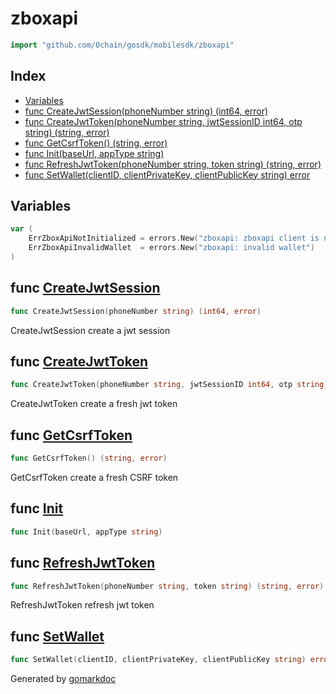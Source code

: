 <!-- Code generated by gomarkdoc. DO NOT EDIT -->

# zboxapi

```go
import "github.com/0chain/gosdk/mobilesdk/zboxapi"
```

## Index

- [Variables](<#variables>)
- [func CreateJwtSession\(phoneNumber string\) \(int64, error\)](<#CreateJwtSession>)
- [func CreateJwtToken\(phoneNumber string, jwtSessionID int64, otp string\) \(string, error\)](<#CreateJwtToken>)
- [func GetCsrfToken\(\) \(string, error\)](<#GetCsrfToken>)
- [func Init\(baseUrl, appType string\)](<#Init>)
- [func RefreshJwtToken\(phoneNumber string, token string\) \(string, error\)](<#RefreshJwtToken>)
- [func SetWallet\(clientID, clientPrivateKey, clientPublicKey string\) error](<#SetWallet>)


## Variables

<a name="ErrZboxApiNotInitialized"></a>

```go
var (
    ErrZboxApiNotInitialized = errors.New("zboxapi: zboxapi client is not initialized")
    ErrZboxApiInvalidWallet  = errors.New("zboxapi: invalid wallet")
)
```

<a name="CreateJwtSession"></a>
## func [CreateJwtSession](<https://github.com/0chain/gosdk/blob/staging/mobilesdk/zboxapi/client.go#L64>)

```go
func CreateJwtSession(phoneNumber string) (int64, error)
```

CreateJwtSession create a jwt session

<a name="CreateJwtToken"></a>
## func [CreateJwtToken](<https://github.com/0chain/gosdk/blob/staging/mobilesdk/zboxapi/client.go#L72>)

```go
func CreateJwtToken(phoneNumber string, jwtSessionID int64, otp string) (string, error)
```

CreateJwtToken create a fresh jwt token

<a name="GetCsrfToken"></a>
## func [GetCsrfToken](<https://github.com/0chain/gosdk/blob/staging/mobilesdk/zboxapi/client.go#L56>)

```go
func GetCsrfToken() (string, error)
```

GetCsrfToken create a fresh CSRF token

<a name="Init"></a>
## func [Init](<https://github.com/0chain/gosdk/blob/staging/mobilesdk/zboxapi/client.go#L28>)

```go
func Init(baseUrl, appType string)
```



<a name="RefreshJwtToken"></a>
## func [RefreshJwtToken](<https://github.com/0chain/gosdk/blob/staging/mobilesdk/zboxapi/client.go#L80>)

```go
func RefreshJwtToken(phoneNumber string, token string) (string, error)
```

RefreshJwtToken refresh jwt token

<a name="SetWallet"></a>
## func [SetWallet](<https://github.com/0chain/gosdk/blob/staging/mobilesdk/zboxapi/client.go#L43>)

```go
func SetWallet(clientID, clientPrivateKey, clientPublicKey string) error
```



Generated by [gomarkdoc](<https://github.com/princjef/gomarkdoc>)
